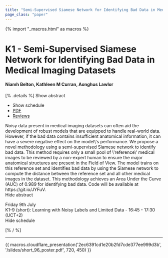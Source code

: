 ```yaml
---
title: "Semi-Supervised Siamese Network for Identifying Bad Data in Medical Imaging Datasets"
page_class: "paper"
---
```


{% import "_macros.html" as macros %}

# K1 - Semi-Supervised Siamese Network for Identifying Bad Data in Medical Imaging Datasets

#### Niamh Belton, Kathleen M Curran, Aonghus Lawlor

[% .details %]
<a class="toggle_visibility" data-selector=".abstract" data-level="3">Show abstract</a>
- <a class="toggle_visibility" data-selector=".schedule" data-level="3">Show schedule</a>
- <a href="https://openreview.net/pdf?id=0bpkIn63sNG">PDF</a>
- <a href="https://openreview.net/forum?id=0bpkIn63sNG">Reviews</a>

<p>
    <span class="abstract">
        Noisy data present in medical imaging datasets can often aid the development of robust models that are equipped to handle real-world data. However, if the bad data contains insufficient anatomical information, it can have a severe negative effect on the model\'s performance. We propose a novel methodology using a semi-supervised Siamese network to identify bad data. This method requires only a small pool of \'reference\' medical images to be reviewed by a non-expert human to ensure the major anatomical structures are present in the Field of View. The model trains on this reference set and identifies bad data by using the Siamese network to compute the distance between the reference set and all other medical images in the dataset. This methodology achieves an Area Under the Curve (AUC) of 0.989 for identifying bad data. Code will be available at https://git.io/JYFuV.
        <br>
        <span class="actions"><a class="toggle_visibility" data-level="2">Hide abstract</a></span>
    </span>
</p>

<p>
    <span class="schedule">
         Friday 9th July<br>K1-9 (short): Learning with Noisy Labels and Limited Data - 16:45 - 17:30 (UCT+2)
        <br>
        <span class="actions"><a class="toggle_visibility" data-level="2">Hide schedule</a></span>
    </span>
</p>

[% / %]


---

{{ macros.cloudflare_presentation('2ec6391cd1e20b2fd7cde377ee999d3b', '/slides/short_96_poster.pdf', 720, 450) }}
